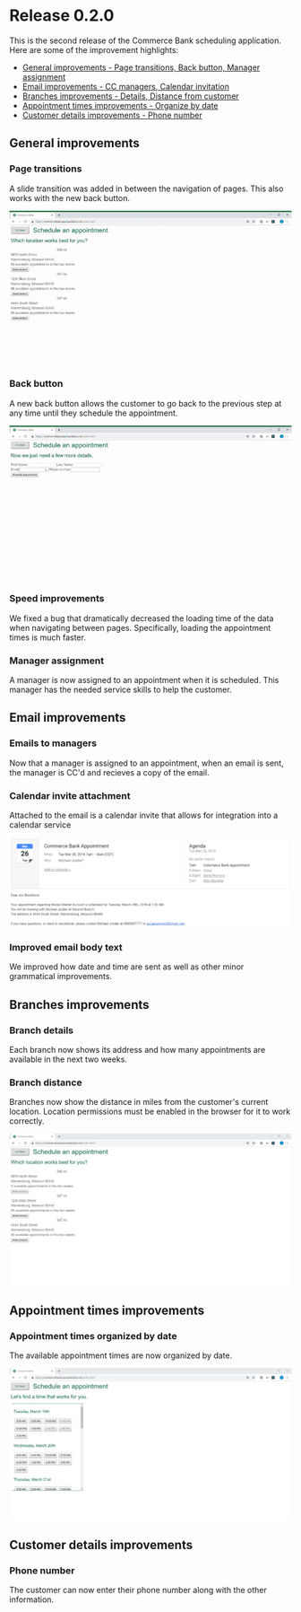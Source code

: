 # Release 0.2.0

This is the second release of the Commerce Bank scheduling application. Here are some of the improvement highlights:

- [General improvements - Page transitions, Back button, Manager assignment](#general-improvements)
- [Email improvements - CC managers, Calendar invitation](#email-improvements)
- [Branches improvements - Details, Distance from customer](#branches-improvements)
- [Appointment times improvements - Organize by date](#appointment-times-improvements)
- [Customer details improvements - Phone number](#customer-details-improvements)

## General improvements

### Page transitions

A slide transition was added in between the navigation of pages. This also works with the new back button.

![transition](assets/animation_0_2.gif)

### Back button

A new back button allows the customer to go back to the previous step at any time until they schedule the appointment.

![backButton](assets/goingBack_0_2.gif)

### Speed improvements

We fixed a bug that dramatically decreased the loading time of the data when navigating between pages. Specifically, loading the appointment times is much faster.

### Manager assignment

A manager is now assigned to an appointment when it is scheduled. This manager has the needed service skills to help the customer.

## Email improvements

### Emails to managers

Now that a manager is assigned to an appointment, when an email is sent, the manager is CC'd and recieves a copy of the email.

### Calendar invite attachment

Attached to the email is a calendar invite that allows for integration into a calendar service

![email](assets/email_0_2.png)

### Improved email body text

We improved how date and time are sent as well as other minor grammatical improvements.

## Branches improvements

### Branch details

Each branch now shows its address and how many appointments are available in the next two weeks.

### Branch distance

Branches now show the distance in miles from the customer's current location. Location permissions must be enabled in the browser for it to work correctly.

![branches](assets/branches_0_2.png)

## Appointment times improvements

### Appointment times organized by date

The available appointment times are now organized by date.

![appointmentSlots](assets/appointmentSlots_0_2.png)

## Customer details improvements

### Phone number

The customer can now enter their phone number along with the other information.
